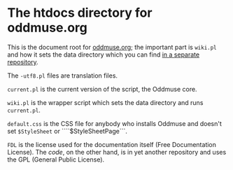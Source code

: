 The htdocs directory for oddmuse.org
====================================

This is the document root for [oddmuse.org](http://oddmuse.org/); the
important part is ```wiki.pl``` and how it sets the data directory
which you can find
[in a separate repository](https://github.com/kensanata/Oddmuse-Wiki/).

The ```-utf8.pl``` files are translation files.

```current.pl``` is the current version of the script, the Oddmuse core.

```wiki.pl``` is the wrapper script which sets the data directory and
runs ```current.pl```.

```default.css``` is the CSS file for anybody who installs Oddmuse and
doesn't set ```$StyleSheet``` or ````$StyleSheetPage```.

```FDL``` is the license used for the documentation itself (Free
Documentation License). The *code*, on the other hand, is in yet
another repository and uses the GPL (General Public License).
